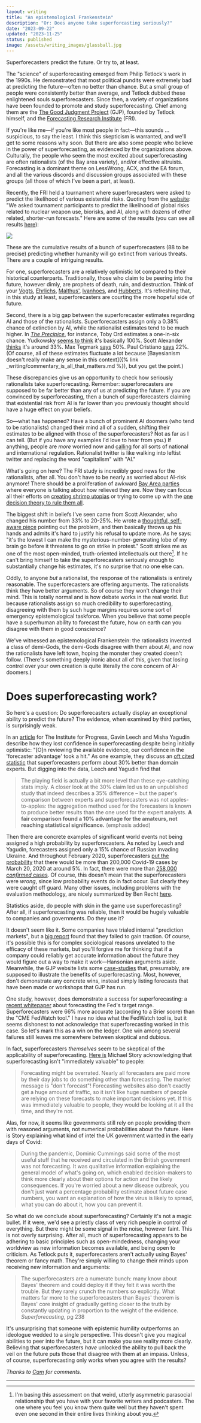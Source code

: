 ```yaml
---
layout: writing
title: "An epistemological Frankenstein"
description: "Or: Does anyone take superforcasting seriously?" 
date: "2023-09-22" 
updated: "2023-11-25" 
status: published
image: /assets/writing_images/glassball.jpg
---
```




Superforecasters predict the future. Or try to, at least.

The "science" of superforecasting emerged from Philip Tetlock's work in the 1990s. He demonstrated that most political pundits were extremely bad at predicting the future—often no better than chance. But a small group of people were consistently better than average, and Tetlock dubbed these enlightened souls superforecasters. Since then, a variety of organizations have been founded to promote and study superforecasting. Chief among them are the [The Good Judgment Project](https://goodjudgment.com/) (GJP), founded by Tetlock himself, and the [Forecasting Research Institute](https://forecastingresearch.org/) (FRI).

If you're like me—if you're like most people in fact—this sounds ... suspicious, to say the least. I think this skepticism is warranted, and we'll get to some reasons why soon. But there are also some people who believe in the power of superforecasting, as evidenced by the organizations above. Culturally, the people who seem the most excited about superforecasting are often rationalists (of the Bay area variety), and/or effective altruists. Forecasting is a dominant theme on LessWrong, ACX, and the EA forum, and all the various discords and discussion groups associated with these groups (all those of which I've been a part, at least).

Recently, the FRI held a tournament where superforecasters were asked to predict the likelihood of various existential risks. Quoting from the [website](https://forecastingresearch.org/news/results-from-the-2022-existential-risk-persuasion-tournament): "We asked tournament participants to predict the likelihood of global risks related to nuclear weapon use, biorisks, and AI, along with dozens of other related, shorter-run forecasts." Here are some of the results (you can see all results [here](https://static1.squarespace.com/static/635693acf15a3e2a14a56a4a/t/64abffe3f024747dd0e38d71/1688993798938/XPT.pdf)):

![](/assets/writing_images/superforecasting_table.png)

These are the cumulative results of a bunch of superforecasters (88 to be precise) predicting whether humanity will go extinct from various threats. There are a couple of intriguing results.

For one, superforecasters are a relatively optimistic lot compared to their historical counterparts. Traditionally, those who claim to be peering into the future, however dimly, are prophets of death, ruin, and destruction. Think of your [Vogts](https://en.wikipedia.org/wiki/Road_to_Survival), [Ehrlichs](https://en.wikipedia.org/wiki/Paul_R._Ehrlich), [Malthus'](https://en.wikipedia.org/wiki/Malthusianism), [Ivanhoes](https://vaclavsmil.com/wp-content/uploads/docs/smil-article-2006-worldwatch.pdf), and [Hubberts](https://spectrum.ieee.org/peak-oil-specimen-case-apocalypic-thinking). It's refreshing that, in this study at least, superforecasters are courting the more hopeful side of future. 

Second, there is a big gap between the superforecaster estimates regarding AI and those of the rationalists. Superforecasters assign only a 0.38% chance of extinction by AI, while the rationalist estimates tend to be much higher. In [_The Precipice_](https://www.amazon.com/s/?ie=UTF8&keywords=the+precipice&tag=googhydr-20&index=stripbooks&hvadid=241582478615&hvpos=&hvnetw=g&hvrand=9770591019384565647&hvpone=&hvptwo=&hvqmt=e&hvdev=c&hvdvcmdl=&hvlocint=&hvlocphy=1025202&hvtargid=kwd-911701772&ref=pd_sl_7789zjv6zw_e&hydadcr=15272_10334736), for instance, Toby Ord estimates a one-in-six chance. Yudkowsky [seems to think](https://www.lesswrong.com/posts/uMQ3cqWDPHhjtiesc/agi-ruin-a-list-of-lethalities) it's basically 100%. Scott Alexander [thinks](https://www.astralcodexten.com/p/why-i-am-not-as-much-of-a-doomer) it's around 33%. Max Tegmark [says](https://www.sciencetimes.com/articles/44128/20230603/artificial-intelligence-humanity-species-extinction.htm) 50%. Paul Cristiano [says](https://ai-alignment.com/my-views-on-doom-4788b1cd0c72) 22%. (Of course, all of these estimates fluctuate a lot because [Bayesianism doesn't really make any sense in this context]({% link _writing/commentary_is_all_that_matters.md %}), but you get the point.)

These discrepancies give us an opportunity to check how seriously rationalists take superforecasting. Remember: superforecasters are supposed to be far better than any of us at predicting the future. If you are convinced by superforecasting, then a bunch of superforecasters claiming that existential risk from AI is far lower than you previously thought should have a huge effect on your beliefs. 

So—what has happened? Have a bunch of prominent AI doomers (who tend to be rationalists) changed their mind all of a sudden, shifting their estimates to be aligned with those of the superforecasters? Not as far as I can tell. (But if you have any examples I'd love to hear from you.) If anything, people are _more_ worried now and [calling](https://80000hours.org/podcast/episodes/mustafa-suleyman-getting-washington-and-silicon-valley-to-tame-ai/) for all sorts of national and international regulation. Rationalist twitter is like walking into leftist twitter and replacing the word "capitalism" with "AI."

What's going on here? The FRI study is incredibly good news for the rationalists, after all. You don't have to be nearly as worried about AI-risk anymore! There should be a proliferation of awkward [Bay Area parties](https://www.astralcodexten.com/p/every-bay-area-house-party) where everyone is talking about how relieved they are. Now they can focus all their efforts on [creating shrimp utopias](https://www.shrimpwelfareproject.org/) or trying to come up with the [one decision theory to rule them all](https://www.lesswrong.com/posts/gHgs2e2J5azvGFatb/infra-bayesian-physicalism-a-formal-theory-of-naturalized).

The biggest shift in beliefs I've seen came from Scott Alexander, who changed his number from 33% to 20-25%. He wrote a [thoughtful, self-aware piece](https://www.astralcodexten.com/p/the-extinction-tournament) pointing out the problem, and then basically throws up his hands and admits it's hard to justify his refusal to update more. As he says: "it's the lowest I can make the mysterious-number-generating lobe of my brain go before it threatens to go on strike in protest."
Scott strikes me as one of the most open-minded, truth-oriented intellectuals out there[^1]. If he can't bring himself to take the superforecasters seriously enough to substantially change his estimates, it's no surprise that no one else can.

[^1]: I'm basing this assessment on that weird, utterly asymmetric parasocial relationship that you have with your favorite writers and podcasters. The one where you feel you know them quite well but they haven't spent even one second in their entire lives thinking about you.

Oddly, to anyone _but_ a rationalist, the response of the rationalists is entirely reasonable. The superforecasters are offering arguments. The rationalists think they have better arguments. So of course they won't change their mind. This is totally normal and is how debate works in the real world. But because rationalists assign so much credibility to superforecasting, disagreeing with them by such huge margins requires some sort of emergency epistemological taskforce. When you believe that some people have a superhuman ability to forecast the future, how on earth can you disagree with them in good conscience?

We've witnessed an epistemological Frankenstein: the rationalists invented a class of demi-Gods, the demi-Gods disagree with them about AI, and now the rationalists have left town, hoping the monster they created doesn't follow. (There's something deeply ironic about all of this, given that losing control over your own creation is quite literally the core concern of AI-doomers.)

# Does superforecasting work?

So here's a question: Do superforecasters actually display an exceptional ability to predict the future? The evidence, when examined by third parties, is surprisingly weak.

In an [article](https://progress.institute/can-policymakers-trust-forecasters/) for The Institute for Progress, Gavin Leech and Misha Yagudin describe how they lost confidence in superforecasting despite being initially optimistic: "[O]n reviewing the available evidence, our confidence in the 'forecaster advantage' took a hit." As one example, they discuss an [oft cited statistic](https://www.washingtonpost.com/opinions/david-ignatius-more-chatter-than-needed/2013/11/01/1194a984-425a-11e3-a624-41d661b0bb78_story.html) that superforecasters perform about 30% better than domain experts. But digging into the data, Leech and Yagudin find that

> The playing field is actually a bit more level than these eye-catching stats imply. A closer look at the 30% claim led us to an unpublished study that indeed describes a 35% difference – but the paper's comparison between experts and superforecasters was not apples-to-apples: the aggregation method used for the forecasters is known to produce better results than the one used for the expert analysts. **A fair comparison found a 10% advantage for the amateurs, not reaching statistical significance.** (emphasis added)

Then there are concrete examples of significant world events not being assigned a high probability by superforecasters. As noted by Leech and Yagudin, forecasters assigned only a 15% chance of Russian invading Ukraine. And throughout February 2020, superforecasters [put the probability](https://www.eurasiagroup.net/live-post/superforecaster-fridays-total-cases-coronavirus-reported-who-20-march-2020) that there would be more than 200,000 Covid-19 cases by March 20, 2020 at around 5%. In fact, there were more than [258,000 _confirmed_ cases](https://www.spglobal.com/en/research-insights/articles/covid-19-daily-update-march-20-2020). Of course, this doesn't mean that the superforecasters were _wrong_, since low probability events do in fact occur. But clearly they were caught off guard. Many other issues, including problems with the evaluation methodology, are nicely summarized by Ben Recht [here](https://argmin.substack.com/p/superforecasters-are-not-superheroes).

Statistics aside, do people with skin in the game use superforecasting? After all, if superforecasting was reliable, then it would be hugely valuable to companies and governments. Do they use it?

It doesn't seem like it. Some companies have trialed internal "prediction markets", but a [big report](https://forum.effectivealtruism.org/posts/dQhjwHA7LhfE8YpYF/prediction-markets-in-the-corporate-setting) found that they failed to gain traction. Of course, it's possible this is for complex sociological reasons unrelated to the efficacy of these markets, but you'll forgive me for thinking that if a company could reliably get accurate information about the future they would figure out a way to make it work—Hansonian arguments aside. Meanwhile, the GJP website lists some [case-studies](https://goodjudgment.com/resources/case-studies/) that, presumably, are supposed to illustrate the benefits of superforecasting. Most, however, don't demonstrate any concrete wins, instead simply listing forecasts that have been made or workshops that GJP has run.

One study, however, does demonstrate a success for superforecasting: a [recent whitepaper](https://goodjudgment.com/wp-content/uploads/2023/06/Superforecasting-the-Fed-Target-Rate_6_14_23.pdf) about forecasting the Fed's target range. Superforecasters were 66% more accurate (according to a Brier score) than the "CME FedWatch tool." I have no idea what the FedWatch tool is, but it seems dishonest to not acknowledge that superforecasting worked in this case. So let's mark this as a win on the ledger. One win among several failures still leaves me somewhere between skeptical and dubious.

In fact, superforecasters _themselves_ seem to be skeptical of the applicability of superforecasting. [Here is](https://www.samstack.io/p/five-questions-for-michael-story) Michael Story acknowledging that superforecasting isn't "immediately valuable" to people:

> Forecasting might be overrated. Nearly all forecasters are paid more by their day jobs to do something other than forecasting. The market message is "don't forecast"! Forecasting websites also don't exactly get a huge amount of traffic, so it isn't like huge numbers of people are relying on these forecasts to make important decisions yet. If this was immediately valuable to people, they would be looking at it all the time, and they're not.

Alas, for now, it seems like governments still rely on people providing them with reasoned arguments, not numerical probabilities about the future. Here is Story explaining what kind of intel the UK government wanted in the early days of Covid:

> During the pandemic, Dominic Cummings said some of the most useful stuff that he received and circulated in the British government was not forecasting. It was qualitative information explaining the general model of what's going on, which enabled decision-makers to think more clearly about their options for action and the likely consequences. If you're worried about a new disease outbreak, you don't just want a percentage probability estimate about future case numbers, you want an explanation of how the virus is likely to spread, what you can do about it, how you can prevent it.

So what do we conclude about superforecasting? Certainly it's not a magic bullet. If it were, we'd see a priestly class of very rich people in control of everything. But there might be some signal in the noise, however faint. This is not overly surprising. After all, much of superforecasting appears to be adhering to basic principles such as open-mindedness, changing your worldview as new information becomes available, and being open to criticism. As Tetlock puts it, superforecasters aren't actually using Bayes' theorem or fancy math. They're simply willing to change their minds upon receiving new information and arguments: 

> The superforecasters are a numerate bunch: many know about Bayes' theorem and could deploy it if they felt it was worth the trouble. But they rarely crunch the numbers so explicitly. What matters far more to the superforecasters than Bayes' theorem is Bayes' core insight of gradually getting closer to the truth by constantly updating in proportion to the weight of the evidence.
> _Superforecasting_, pg 238 

It's unsurprising that someone with epistemic humility outperforms an ideologue wedded to a single perspective. This doesn't give you magical abilities to peer into the future, but it can make you see reality more clearly. Believing that superforecasters _have_ unlocked the ability to pull back the veil on the future puts those that disagree with them at an impass.  Unless, of course,  superforecasting only works when you agree with the results?

_Thanks to [Cam](https://falliblepieces.substack.com/) for comments._

---